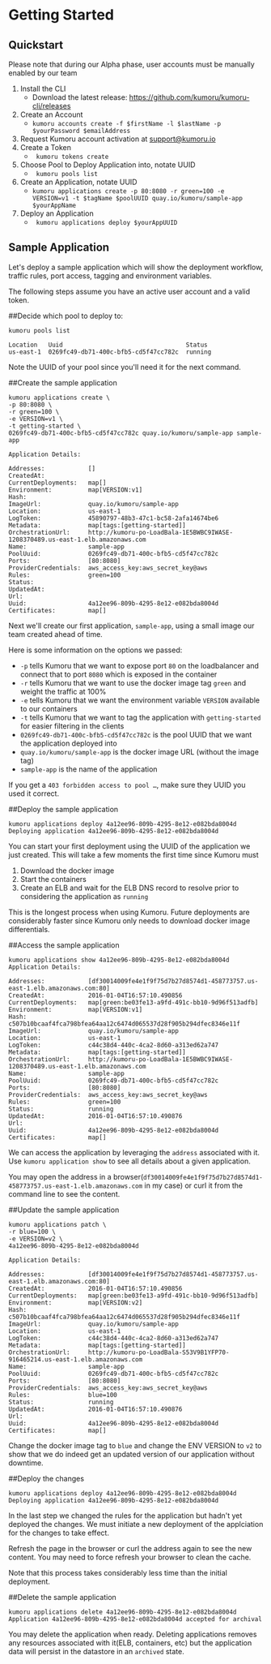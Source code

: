 # Getting Started

## Quickstart

<aside class="warning">Please note that during our Alpha phase, user accounts must be manually enabled by our team</aside>

1. Install the CLI
    - Download the latest release: <https://github.com/kumoru/kumoru-cli/releases>
1. Create an Account
    - <code>kumoru accounts create -f $firstName -l $lastName -p $yourPassword $emailAddress</code>
1. Request Kumoru account activation at <support@kumoru.io>
1. Create a Token
    - <code> kumoru tokens create </code>
1. Choose Pool to Deploy Application into, notate UUID
    - <code> kumoru pools list </code>
1. Create an Application, notate UUID
    - <code>kumoru applications create -p 80:8080 -r green=100 -e VERSION=v1 -t $tagName $poolUUID quay.io/kumoru/sample-app $yourAppName</code>
1. Deploy an Application
    - <code> kumoru applications deploy $yourAppUUID</code>

## Sample Application

Let's deploy a sample application which will show the deployment workflow, traffic rules, port access, tagging and environment variables.

The following steps assume you have an active user account and a valid token.

##Decide which pool to deploy to:

```shell
kumoru pools list

Location   Uuid                                  Status
us-east-1  0269fc49-db71-400c-bfb5-cd5f47cc782c  running
```

Note the UUID of your pool since you'll need it for the next command.

##Create the sample application

```shell
kumoru applications create \
-p 80:8080 \
-r green=100 \
-e VERSION=v1 \
-t getting-started \
0269fc49-db71-400c-bfb5-cd5f47cc782c quay.io/kumoru/sample-app sample-app

Application Details:

Addresses:            []
CreatedAt:
CurrentDeployments:   map[]
Environment:          map[VERSION:v1]
Hash:
ImageUrl:             quay.io/kumoru/sample-app
Location:             us-east-1
LogToken:             45890797-48b3-47c1-bc58-2afa14674be6
Metadata:             map[tags:[getting-started]]
OrchestrationUrl:     http://kumoru-po-LoadBala-1E5BWBC9IWASE-1208370489.us-east-1.elb.amazonaws.com
Name:                 sample-app
PoolUuid:             0269fc49-db71-400c-bfb5-cd5f47cc782c
Ports:                [80:8080]
ProviderCredentials:  aws_access_key:aws_secret_key@aws
Rules:                green=100
Status:
UpdatedAt:
Url:
Uuid:                 4a12ee96-809b-4295-8e12-e082bda8004d
Certificates:         map[]
```

Next we'll create our first application, `sample-app`, using a small image our team created ahead of time.

Here is some information on the options we passed:

* `-p` tells Kumoru that we want to expose port `80` on the loadbalancer and connect that to port `8080` which is exposed in the container
* `-r` tells Kumoru that we want to use the docker image tag `green` and weight the traffic at 100%
* `-e` tells Kumoru that we want the environment variable `VERSION` available to our containers
* `-t` tells Kumoru that we want to tag the application with `getting-started` for easier filtering in the clients
* `0269fc49-db71-400c-bfb5-cd5f47cc782c` is the pool UUID that we want the application deployed into
* `quay.io/kumoru/sample-app` is the docker image URL (without the image tag)
* `sample-app` is the name of the application

If you get a `403 forbidden access to pool …`, make sure they UUID you used it correct.

##Deploy the sample application

```shell
kumoru applications deploy 4a12ee96-809b-4295-8e12-e082bda8004d
Deploying application 4a12ee96-809b-4295-8e12-e082bda8004d
```

You can start your first deployment using the UUID of the application we just created. This will take a few moments the first time since Kumoru must 

1. Download the docker image
1. Start the containers
1. Create an ELB and wait for the ELB DNS record to resolve prior to considering the application as `running`

This is the longest process when using Kumoru. Future deployments are considerably faster since Kumoru only needs to download docker image differentials.

##Access the sample application

```shell
kumoru applications show 4a12ee96-809b-4295-8e12-e082bda8004d
Application Details:

Addresses:            [df30014009fe4e1f9f75d7b27d8574d1-458773757.us-east-1.elb.amazonaws.com:80]
CreatedAt:            2016-01-04T16:57:10.490856
CurrentDeployments:   map[green:be03fe13-a9fd-491c-bb10-9d96f513adfb]
Environment:          map[VERSION:v1]
Hash:                 c507b10bcaaf4fca798bfea64aa12c6474d065537d28f905b294dfec8346e11f
ImageUrl:             quay.io/kumoru/sample-app
Location:             us-east-1
LogToken:             c44c38d4-440c-4ca2-8d60-a313ed62a747
Metadata:             map[tags:[getting-started]]
OrchestrationUrl:     http://kumoru-po-LoadBala-1E5BWBC9IWASE-1208370489.us-east-1.elb.amazonaws.com
Name:                 sample-app
PoolUuid:             0269fc49-db71-400c-bfb5-cd5f47cc782c 
Ports:                [80:8080]
ProviderCredentials:  aws_access_key:aws_secret_key@aws
Rules:                green=100
Status:               running
UpdatedAt:            2016-01-04T16:57:10.490876
Url:
Uuid:                 4a12ee96-809b-4295-8e12-e082bda8004d
Certificates:         map[]
```

We can access the application by leveraging the `address` associated with it. Use `kumoru application show` to see all details about a given application.

You may open the address in a browser(`df30014009fe4e1f9f75d7b27d8574d1-458773757.us-east-1.elb.amazonaws.com` in my case) or curl it from the command line to see the content.

##Update the sample application

```shell
kumoru applications patch \
-r blue=100 \
-e VERSION=v2 \
4a12ee96-809b-4295-8e12-e082bda8004d

Application Details:

Addresses:            [df30014009fe4e1f9f75d7b27d8574d1-458773757.us-east-1.elb.amazonaws.com:80]
CreatedAt:            2016-01-04T16:57:10.490856
CurrentDeployments:   map[green:be03fe13-a9fd-491c-bb10-9d96f513adfb]
Environment:          map[VERSION:v2]
Hash:                 c507b10bcaaf4fca798bfea64aa12c6474d065537d28f905b294dfec8346e11f
ImageUrl:             quay.io/kumoru/sample-app
Location:             us-east-1
LogToken:             c44c38d4-440c-4ca2-8d60-a313ed62a747
Metadata:             map[tags:[getting-started]]
OrchestrationUrl:     http://kumoru-po-LoadBala-S53V9B1YFP70-916465214.us-east-1.elb.amazonaws.com
Name:                 sample-app
PoolUuid:             0269fc49-db71-400c-bfb5-cd5f47cc782c
Ports:                [80:8080]
ProviderCredentials:  aws_access_key:aws_secret_key@aws
Rules:                blue=100
Status:               running
UpdatedAt:            2016-01-04T16:57:10.490876
Url:
Uuid:                 4a12ee96-809b-4295-8e12-e082bda8004d
Certificates:         map[]
```

Change the docker image tag to `blue` and change the ENV VERSION to `v2` to show that we do indeed get an updated version of our application without downtime.

##Deploy the changes

```shell
kumoru applications deploy 4a12ee96-809b-4295-8e12-e082bda8004d
Deploying application 4a12ee96-809b-4295-8e12-e082bda8004d
```

In the last step we changed the rules for the application but hadn't yet deployed the changes. We must initiate a new deployment of the applciation for the changes to take effect.

Refresh the page in the browser or curl the address again to see the new content. You may need to force refresh your browser to clean the cache.

Note that this process takes considerably less time than the initial deployment.

##Delete the sample application

```shell
kumoru applications delete 4a12ee96-809b-4295-8e12-e082bda8004d
Application 4a12ee96-809b-4295-8e12-e082bda8004d accepted for archival
```

You may delete the application when ready. Deleting applications removes any resources associated with it(ELB, containers, etc) but the application data will persist in the datastore in an `archived` state.

